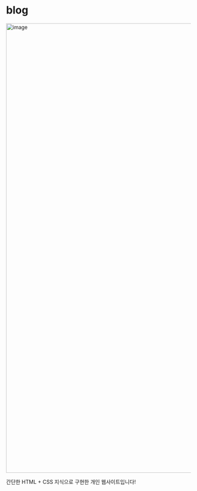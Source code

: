 # blog

<img width="2553" height="1226" alt="image" src="https://github.com/user-attachments/assets/c45ae9fb-b77c-493e-a988-d40b2bdf8faf" />


간단한 HTML + CSS 지식으로 구현한
개인 웹사이트입니다!
